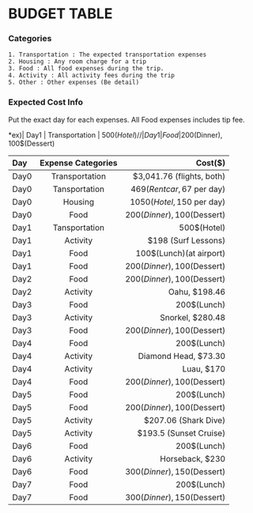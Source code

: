# BUDGET TABLE

### Categories
~~~
1. Transportation : The expected transportation expenses
2. Housing : Any room charge for a trip
3. Food : All food expenses during the trip. 
4. Activity : All activity fees during the trip
5. Other : Other expenses (Be detail)
~~~

### Expected Cost Info

Put the exact day for each expenses.
All Food expenses includes tip fee.

*ex)| Day1 | Transportation | 500$(Hotel) //| Day1 | Food | 200$(Dinner), 100$(Dessert)

| Day | Expense Categories | Cost($) |
| :-------- | :--------: | --------: |
|Day0|Transportation|$3,041.76 (flights, both)|
|Day0|Tansportation|469$(Rent car, 67$ per day)|
|Day0|Housing|1050$(Hotel, 150$ per day)|
|Day0|Food|200$(Dinner), 100$(Dessert)|
|Day1|Tansportation|500$(Hotel)|
|Day1|Activity|$198 (Surf Lessons)|
|Day1|Food|100$(Lunch)(at airport)|
|Day1|Food|200$(Dinner), 100$(Dessert)|
|Day2|Food|200$(Dinner), 100$(Dessert)|
|Day2|Activity| Oahu, $198.46|
|Day3|Food|200$(Lunch)|
|Day3|Activity| Snorkel, $280.48|
|Day3|Food|200$(Dinner), 100$(Dessert)|
|Day4|Food|200$(Lunch)|
|Day4|Activity| Diamond Head, $73.30|
|Day4|Activity| Luau, $170| 
|Day4|Food|200$(Dinner), 100$(Dessert)|
|Day5|Food|200$(Lunch)|
|Day5|Food|200$(Dinner), 100$(Dessert)|
|Day5|Activity|$207.06 (Shark Dive)|
|Day5|Activity|$193.5 (Sunset Cruise)|
|Day6|Food|200$(Lunch)|
|Day6|Activity| Horseback, $230|
|Day6|Food|300$(Dinner), 150$(Dessert)|
|Day7|Food|200$(Lunch)|
|Day7|Food|300$(Dinner), 150$(Dessert)|
